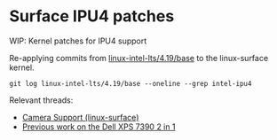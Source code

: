 # Surface IPU4 patches
WIP: Kernel patches for IPU4 support

Re-applying commits from [linux-intel-lts/4.19/base](https://github.com/intel/linux-intel-lts/tree/4.19/base) to the linux-surface kernel.

`git log linux-intel-lts/4.19/base --oneline --grep intel-ipu4`

Relevant threads:
* [Camera Support (linux-surface)](https://github.com/linux-surface/linux-surface/issues/91)
* [Previous work on the Dell XPS 7390 2 in 1](https://github.com/endeavour/DellXps7390-2in1-Manjaro-Linux-Fixes/issues/6)
